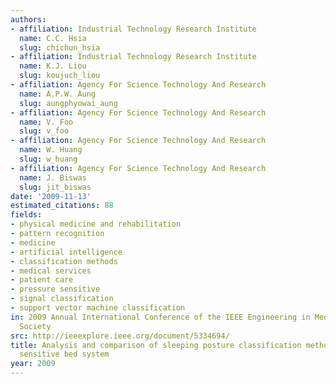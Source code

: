 ```yaml
---
authors:
- affiliation: Industrial Technology Research Institute
  name: C.C. Hsia
  slug: chichun_hsia
- affiliation: Industrial Technology Research Institute
  name: K.J. Liou
  slug: koujuch_liou
- affiliation: Agency For Science Technology And Research
  name: A.P.W. Aung
  slug: aungphyowai_aung
- affiliation: Agency For Science Technology And Research
  name: V. Foo
  slug: v_foo
- affiliation: Agency For Science Technology And Research
  name: W. Huang
  slug: w_huang
- affiliation: Agency For Science Technology And Research
  name: J. Biswas
  slug: jit_biswas
date: '2009-11-13'
estimated_citations: 88
fields:
- physical medicine and rehabilitation
- pattern recognition
- medicine
- artificial intelligence
- classification methods
- medical services
- patient care
- pressure sensitive
- signal classification
- support vector machine classification
in: 2009 Annual International Conference of the IEEE Engineering in Medicine and Biology
  Society
src: http://ieeexplore.ieee.org/document/5334694/
title: Analysis and comparison of sleeping posture classification methods using pressure
  sensitive bed system
year: 2009
---
```

